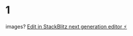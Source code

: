 # 1
images?
[Edit in StackBlitz next generation editor ⚡️](https://stackblitz.com/~/github.com/benvrieze/1)
